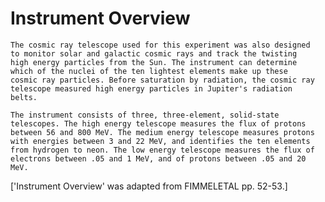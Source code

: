 
 
  Instrument Overview
  ===================
    The cosmic ray telescope used for this experiment was also designed
    to monitor solar and galactic cosmic rays and track the twisting
    high energy particles from the Sun. The instrument can determine
    which of the nuclei of the ten lightest elements make up these
    cosmic ray particles. Before saturation by radiation, the cosmic ray
    telescope measured high energy particles in Jupiter's radiation
    belts.
 
    The instrument consists of three, three-element, solid-state
    telescopes. The high energy telescope measures the flux of protons
    between 56 and 800 MeV. The medium energy telescope measures protons
    with energies between 3 and 22 MeV, and identifies the ten elements
    from hydrogen to neon. The low energy telescope measures the flux of
    electrons between .05 and 1 MeV, and of protons between .05 and 20
    MeV.
 
  ['Instrument Overview' was adapted from FIMMELETAL pp. 52-53.]

        
